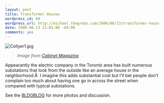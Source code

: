 ```yaml
--- 
layout: post
title: Transformer Houses
wordpress_id: 60
wordpress_url: http://michael.thegrebs.com/2006/06/13/transformer-houses/
date: 2006-06-13 21:01:00 -04:00
comments: yes
---
```

<span class="imagelink"><img alt="Collyer1.jpg" id="image59" title="Collyer1.jpg" src="http://michael.thegrebs.com/wp-content/uploads/2006/06/Collyer1.jpg" /></span>
<blockquote><em>Image from <a href="http://bldgblog.blogspot.com/2006/06/transformer-houses.html">Cabinet Magazine</a></em></blockquote>
Appearantly the electric company in the Toronto area has built numerous substations that look from the outside like an average house in the neighborhood.Â  I imagine this adds substantial cost but I'll bet people don't complain too much about having one go in across the street when compared with typical substations.

See the <a href="http://bldgblog.blogspot.com/2006/06/transformer-houses.html">BLDGBLOG</a> for more photos and discussion.
